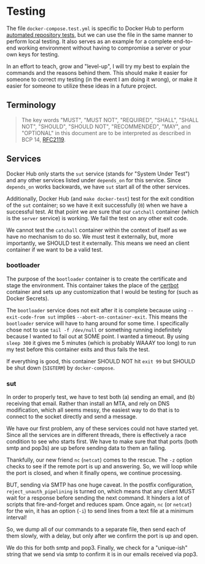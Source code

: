 # Testing


The file `docker-compose.test.yml` is specific to Docker Hub to perform
[automated repository tests](https://docs.docker.com/docker-hub/builds/automated-testing/),
but we can use the file in the same manner to perform local testing.  It also
serves as an example for a complete end-to-end working environment without
having to compromise a server or your own keys for testing.

In an effort to teach, grow and "level-up", I will try my best to explain the
commands and the reasons behind them.  This should make it easier for someone
to correct my testing (in the event I am doing it wrong), or make it easier for
someone to utilize these ideas in a future project.

## Terminology

> The key words "MUST", "MUST NOT", "REQUIRED", "SHALL", "SHALL NOT",
> "SHOULD", "SHOULD NOT", "RECOMMENDED", "MAY", and "OPTIONAL" in this
> document are to be interpreted as described in BCP 14,
> [RFC2119](https://tools.ietf.org/html/rfc2119).

## Services

Docker Hub only starts the `sut` service (stands for "System Under Test") and
any other services listed under `depends_on` for this service. Since
`depends_on` works backwards, we have `sut` start all of the other services.

Additionally, Docker Hub (and `make docker-test`) test for the exit condition
of the `sut` container; so we have it exit successfully (`0`) when we have a
successful test.  At that point we are sure that our `catchall` container
(which is the `server` service) is working.  We fail the test on any other exit
code.

We cannot test the `catchall` container within the context of itself as we have
no mechanism to do so.  We must test it externally, but, more importantly, we
SHOULD test it externally. This means we need an client container if we want to
be a valid test.

### bootloader

The purpose of the `bootloader` container is to create the certificate and
stage the environment.  This container takes the place of the
[certbot](https://hub.docker.com/r/certbot/certbot/) container and sets up any
customization that I would be testing for (such as Docker Secrets).

The `bootloader` service does not exit after it is complete because using
`--exit-code-from sut` implies `--abort-on-container-exit`.  This means the
`bootloader` service will have to hang around for some time.  I specifically
chose not to use `tail -f /dev/null` or something running indefinitely because
I wanted to fail out at SOME point.  I wanted a timeout.  By using `sleep 300`
it gives me 5 minutes (which is probably WAAAY too long) to run my test before
this container exits and thus fails the test.

If everything is good, this container SHOULD NOT hit `exit 99` but SHOULD be
shut down (`SIGTERM`) by `docker-compose`.

### sut

In order to properly test, we have to test both (a) sending an email, and (b)
receiving that email.  Rather than install an MTA, and rely on DNS
modification, which all seems messy, the easiest way to do that is to connect
to the socket directly and send a message.

We have our first problem, any of these services could not have started yet.
Since all the services are in different threads, there is effectively a race
condition to see who starts first.  We have to make sure that that ports (both
smtp and pop3s) are up before sending data to them an failing.

Thankfully, our new friend `nc` (`netcat`) comes to the rescue.  The `-z`
option checks to see if the remote port is up and answering.  So, we will loop
while the port is closed, and when it finally opens, we continue processing.

BUT, sending via SMTP has one huge caveat.  In the postfix configuration,
`reject_unauth_pipelining` is turned on, which means that any client MUST wait
for a response before sending the next command.  It hinders a lot of scripts
that fire-and-forget and reduces spam.  Once again, `nc` (or `netcat`) for the
win, it has an option (`-i`) to send lines from a text file at a minimum
interval!

So, we dump all of our commands to a separate file, then send each of them
slowly, with a delay, but only after we confirm the port is up and open.

We do this for both smtp and pop3. Finally, we check for a "unique-ish" string
that we send via smtp to confirm it is in our emails received via pop3.

